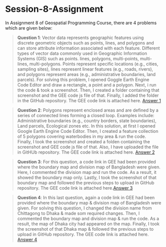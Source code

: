 # Session-8-Assignment

In Assignment 8 of Geospatial Programming Course, there are 4 problems which are given below:

>**Question 1**: Vector data represents geographic features using discrete geometric objects such as points, lines, and polygons and can store attribute information associated with each feature. Different types of vector data commonly used in Geographic Information Systems (GIS) such as points. lines, polygons, multi-points, multi-lines, multi-polygons. Points represent specific locations (e.g., cities, sampling sites), lines represent linear features (e.g., roads, rivers), and polygons represent areas (e.g., administrative boundaries, land parcels). For solving this problem, I opened Goggle Earth Engine Code Editor and draw a rectangle, a point and a polygon. Next, i run the code & took a screenshot. Then, I created a folder containing that screenshot and the GEE code js file of that. Finally, I added the folder in the GitHub repository. The GEE code link is attached here.
[Answer 1](https://code.earthengine.google.com/090730d1c735dcc257fecee8304ee6cc)

>**Question 2**: Polygons represent enclosed areas and are defined by a series of connected lines forming a closed loop. Examples include: Administrative boundaries (e.g., country borders, state boundaries), Land parcels, Ecological zones etc. In this solution, at first I opened Google Earth Engine Code Editor. Then, I created a feature collection of 5 polygons covering waterbodies in my area & run the code. Finally, I took the screenshot and created a folden containing the screenshot and GEE code js file of that. Also, I have uploaded the file in GitHUb repository. The GEE code link is attached here.
[Answer 2](https://code.earthengine.google.com/6126a7196785c570041a063623a5902c)

>**Question 3**: For this question, a code link in GEE had been provided where the boundary map and division map of Bangladesh were given. Here, I commented the division map and run the code. As a result, it showed the boundary map only. Lastly, I took the screenshot of that boundary map and followed the previous steps to upload in GitHub repository. The GEE code link is attached here.[Answer 3](https://code.earthengine.google.com/ee032fc7888c39ce4ee89f5e7892f748)

>**Question 4**: In this last question, again a code link in GEE had been provided where the boundary map & division map of Bangladesh were given. For solving this question, I changed the division name from Chittagong to Dhaka & made som required changes. Then, I commented the boundary map and division map & run the code. As a result, the map of Dhaka city had appeared on the map. Finally, I took the screenshot of that Dhaka map & followed the previous steps to upload in GitHub repository. The GEE code link is attached here.
[Answer 4](https://code.earthengine.google.com/28c3714e0d6cc51012361b7f4c493eb2)
